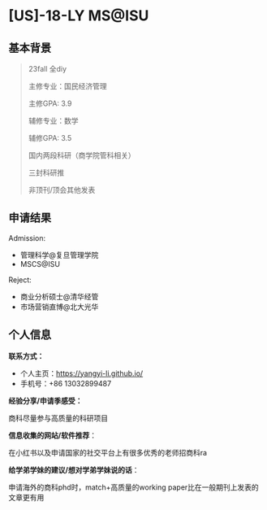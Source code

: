 # \[US\]-18-LY MS@ISU

## 基本背景

>23fall 全diy
>
>主修专业：国民经济管理
>
>主修GPA: 3.9
>
>辅修专业：数学
>
>辅修GPA: 3.5
>
>国内两段科研（商学院管科相关）
>
>三封科研推
>
>非顶刊/顶会其他发表

## 申请结果

Admission:

+ 管理科学@复旦管理学院
+ MSCS@ISU

Reject:

+ 商业分析硕士@清华经管
+ 市场营销直博@北大光华 

## 个人信息

**联系方式：**

+ 个人主页：https://yangyi-li.github.io/
+ 手机号：+86 13032899487

**经验分享/申请季感受：**

商科尽量参与高质量的科研项目

**信息收集的网站/软件推荐**：

在小红书以及申请国家的社交平台上有很多优秀的老师招商科ra

**给学弟学妹的建议/想对学弟学妹说的话**：

申请海外的商科phd时，match+高质量的working paper比在一般期刊上发表的文章更有用
